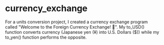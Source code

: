 # currency_exchange
For a units conversion project, I created a currency exchange program called "Welcome to the Foreign Currency Exchange! 💱". My to_USD() function converts currency (Japanese yen (¥) into U.S. Dollars ($)) while my to_yen() function performs the opposite.
